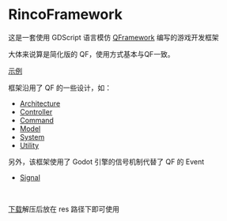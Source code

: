 # RincoFramework

这是一套使用 GDScript 语言模仿 [QFramework](https://github.com/liangxiegame/QFramework) 编写的游戏开发框架

大体来说算是简化版的 QF，使用方式基本与QF一致。

[示例](Docs/Sample.md)  

框架沿用了 QF 的一些设计，如：
- [Architecture](Docs/Architecture.md)
- [Controller](Docs/Controller.md)
- [Command](Docs/Command.md)
- [Model](Docs/Component.md)
- [System](Docs/Component.md)
- [Utility](Docs/Component.md)

另外，该框架使用了 Godot 引擎的信号机制代替了 QF 的 Event
- [Signal](Docs/Signal.md)  

<br>

[下载](https://github.com/Apropler/RincoFramework/releases/tag/rinco)解压后放在 res 路径下即可使用
